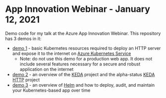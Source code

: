 # App Innovation Webinar - January 12, 2021

Demo code for my talk at the Azure App Innovation Webinar. This repository has 3 demos in it:

- [demo 1](./demo1) - basic Kubernetes resources required to deploy an HTTP server and expose it to the internet on [Azure Kubernetes Service](https://azure.microsoft.com/en-us/services/kubernetes-service/)
  - Note: do not use this demo for a production web app. It does not include several features necessary for a secure and robust application on the internet
- [demo 2](./demo2) - an overview of the [KEDA](https://keda.sh) project and the alpha-status [KEDA HTTP](https://github.com/kedacore/http-add-on) project
- [demo 3](./demo3) - an overview of [Helm](https://helm.sh) and how to deploy, audit, and maintain your Kubernetes-based app over time
